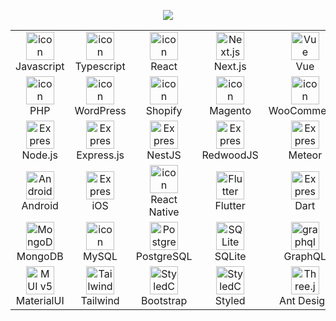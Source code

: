 <p align="center">
<img src="https://readme-typing-svg.demolab.com/?lines=Full%20Stack%20|%20Ecommerce%20Developer;11%2B%20years%20of%20coding%20experience;Always%20learning%20new%20things&font=Fira%20Code&center=true&width=440&height=45&color=3ecf8d&vCenter=true&pause=1000&size=22" />
</p>

<table align="center">
  <tr>
    <td align="center" width="90">
      <img src="https://techstack-generator.vercel.app/js-icon.svg" alt="icon" width="45" height="45" />
      <br>Javascript
    </td>
    <td align="center" width="90">
      <img src="https://techstack-generator.vercel.app/ts-icon.svg" alt="icon" width="45" height="45" />
      <br>Typescript
    </td>
    <td align="center" width="90">
      <img src="https://techstack-generator.vercel.app/react-icon.svg" alt="icon" width="45" height="45" />
      <br>React
    </td>
    <td align="center" width="90">
      <img src="https://skillicons.dev/icons?i=nextjs" width="45" height="45" alt="Next.js" />
      <br>Next.js
    </td>
    <td align="center" width="90">
      <img src="https://skillicons.dev/icons?i=vue" width="45" height="45" alt="Vue" />
      <br>Vue
    </td>
    <td align="center" width="90">
      <img src="https://skillicons.dev/icons?i=angular" width="45" height="45" alt="Vue" />
      <br>Angular
    </td>
  </tr>
  <tr>
    <td align="center" width="90">
      <img src="https://skillicons.dev/icons?i=php" width="45" height="45" alt="icon"/>
      <br>PHP
    </td>
    <td align="center" width="90">
      <img src="https://skillicons.dev/icons?i=wordpress" width="45" height="45" alt="icon"/>
      <br>WordPress
    </td>
    <td align="center" width="90">
      <img src="https://cdn.simpleicons.org/shopify/7AB55C" width="45" height="45" alt="icon" />
      <br>Shopify
    </td>
    <td align="center" width="90">
      <img src="https://cdn.jsdelivr.net/gh/devicons/devicon/icons/magento/magento-original.svg" width="45" height="45" alt="icon"/>
      <br>Magento
    </td>
    <td align="center" width="90">
      <img src="https://cdn.simpleicons.org/woocommerce/96588A" width="45" height="45" alt="icon" />
      <br>WooCommerce
    </td>
    <td align="center" width="90">
      <img src="https://cdn.simpleicons.org/bigcommerce/white" width="45" height="45" alt="icon" />
      <br>BigCommerce
    </td>
  </tr>
  <tr>
    <td align="center" width="90">
      <img src="https://skillicons.dev/icons?i=nodejs" width="45" height="45" alt="Express" />
      <br>Node.js
    </td>
    <td align="center" width="90">
      <img src="https://skillicons.dev/icons?i=express" width="45" height="45" alt="Express" />
      <br>Express.js
    </td>
    <td align="center" width="90">
      <img src="https://skillicons.dev/icons?i=nest" width="45" height="45" alt="Express" />
      <br>NestJS
    </td>
    <td align="center" width="90">
      <img src="https://cdn.simpleicons.org/redwoodjs" width="45" height="45" alt="Express" />
      <br>RedwoodJS
    </td>
    <td align="center" width="90">
      <img src="https://cdn.simpleicons.org/meteor/DE4F4F" width="45" height="45" alt="Express" />
      <br>Meteor
    </td>
    <td align="center" width="90">
      <img src="https://skillicons.dev/icons?i=threejs" width="45" height="45" alt="Three.js" />
      <br>Three.js
    </td>
  </tr>
  <tr>
    <td align="center" width="90">
      <img src="https://skillicons.dev/icons?i=androidstudio" width="45" height="45" alt="AndroidStudio" />
      <br>Android
    </td>
    <td align="center" width="90">
      <img src="https://skillicons.dev/icons?i=express" width="45" height="45" alt="Express" />
      <br>iOS
    </td>
    <td align="center" width="90">
      <img src="https://skillicons.dev/icons?i=react" width="45" height="45" alt="icon"/>
      <br>React Native
    </td>
    <td align="center" width="90">
      <img src="https://skillicons.dev/icons?i=flutter" width="45" height="45" alt="Flutter" />
      <br>Flutter
    </td>
    <td align="center" width="90">
      <img src="https://cdn.jsdelivr.net/gh/devicons/devicon/icons/dart/dart-original.svg" width="45" height="45" alt="Express" />
      <br>Dart
    </td>
    <td align="center" width="90">
      <img src="https://cdn.jsdelivr.net/gh/devicons/devicon/icons/swift/swift-original.svg" width="45" height="45" alt="Express" />
      <br>Swift
    </td>
  </tr>
  <tr>
    <td align="center" width="90">
      <img src="https://skillicons.dev/icons?i=mongodb" width="45" height="45" alt="MongoDB" />
      <br>MongoDB
    </td>
    <td align="center" width="90">
      <img src="https://techstack-generator.vercel.app/mysql-icon.svg" alt="icon" width="45" height="45" />
      <br>MySQL
    </td>
    <td align="center" width="90">
      <img src="https://skillicons.dev/icons?i=postgres" width="45" height="45" alt="PostgreSQL" />
      <br>PostgreSQL
    </td>
    <td align="center" width="90">
      <img src="https://skillicons.dev/icons?i=sqlite" width="45" height="45" alt="SQLite" />
      <br>SQLite
    </td>
    <td align="center" width="90">
      <img src="https://techstack-generator.vercel.app/graphql-icon.svg" width="45" height="45" alt="graphql" />
      <br>GraphQL
    </td>
    <td align="center" width="90">
      <img src="https://skillicons.dev/icons?i=crystal" width="45" height="45" alt="Supabase" />
      <br>Prisma
    </td>
  </tr>
  <tr>
    <td align="center" width="90">
      <img src="https://skillicons.dev/icons?i=materialui" width="45" height="45" alt="MUI v5" />
      <br>MaterialUI
    </td>
    <td align="center" width="90">
      <img src="https://skillicons.dev/icons?i=tailwind" width="45" height="45" alt="Tailwind" />
      <br>Tailwind
    </td>
    <td align="center" width="90">
      <img src="https://cdn.jsdelivr.net/gh/devicons/devicon/icons/bootstrap/bootstrap-original.svg" width="45" height="45" alt="StyledCom" />
      <br>Bootstrap
    </td>
    <td align="center" width="90">
      <img src="https://skillicons.dev/icons?i=styledcomponents" width="45" height="45" alt="StyledCom" />
      <br>Styled
    </td>
    <td align="center" width="90">
      <img src="https://cdn.simpleicons.org/antdesign/0170FE" width="45" height="45" alt="Three.js" />
      <br>Ant Design
    </td>
    <td align="center" width="90">
      <img src="https://cdn.simpleicons.org/chakraui/319795" width="45" height="45" alt="Three.js" />
      <br>Chakra UI
    </td>
  </tr>
</table>
